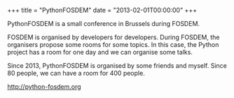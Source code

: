 +++
title = "PythonFOSDEM"
date = "2013-02-01T00:00:00"
+++

PythonFOSDEM is a small conference in Brussels during FOSDEM.

FOSDEM is organised by developers for developers. During FOSDEM, the organisers propose some rooms for some topics. In this case, the Python project has a room for one day and we can organise some talks.

Since 2013, PythonFOSDEM is organised by some friends and myself. Since 80 people, we can have a room for 400 people.

http://python-fosdem.org

